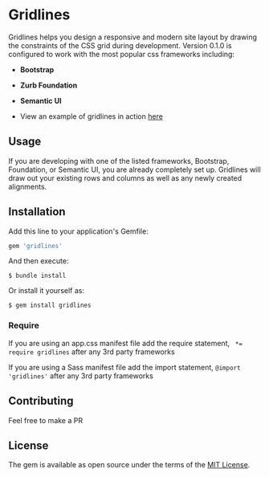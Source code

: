 # Gridlines
Gridlines helps you design a responsive and modern site layout by drawing the constraints of the CSS grid during development. Version 0.1.0 is configured to work with the most popular css frameworks including: 

* **Bootstrap**
* **Zurb Foundation**
* **Semantic UI**

* View an example of gridlines in action [here](https://webteamuniversity.github.io/gridlines/)

## Usage
If you are developing with one of the listed frameworks, Bootstrap, Foundation, or Semantic UI, you are already completely set up. Gridlines will draw out your existing rows and columns as well as any newly created alignments.

## Installation
Add this line to your application's Gemfile:

```ruby
gem 'gridlines'
```

And then execute:
```
$ bundle install
```

Or install it yourself as:
```
$ gem install gridlines
```

### Require

If you are using an app.css manifest file add the require statement,  ` *= require gridlines` after any 3rd party frameworks

If you are using a Sass manifest file add the import statement, `@import 'gridlines'` after any 3rd party frameworks

## Contributing
Feel free to make a PR

## License
The gem is available as open source under the terms of the [MIT License](http://opensource.org/licenses/MIT).